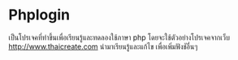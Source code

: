# Phplogin
เป็นโปรเจคที่ทำขึ้นเพื่อเรียนรู้และทดลองใช้ภาษา php โดยจะใช้ตัวอย่างโปรเจคจากเว็บ http://www.thaicreate.com 
นำมาเรียนรู้และแก้ไข เพื่อเพิ่มฟังชัอื่นๆ 
